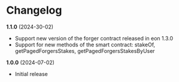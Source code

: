 # Changelog

**1.1.0** (2024-30-02)
- Support new version of the forger contract released in eon 1.3.0
- Support for new methods of the smart contract: stakeOf, getPagedForgersStakes, getPagedForgersStakesByUser

**1.0.0** (2024-07-02)
- Initial release

